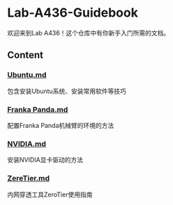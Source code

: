 # Lab-A436-Guidebook
欢迎来到Lab A436！这个仓库中有你新手入门所需的文档。

## Content

### [Ubuntu.md](https://github.com/404-UnknownUsername/Lab-A436-Guidebook/blob/main/Ubuntu.md)
包含安装Ubuntu系统、安装常用软件等技巧

### [Franka Panda.md](https://github.com/404-UnknownUsername/Lab-A436-Guidebook/blob/main/Franka%20Panda.md)
配置Franka Panda机械臂的环境的方法

### [NVIDIA.md](https://github.com/404-UnknownUsername/Lab-A436-Guidebook/blob/main/NVIDIA.md)
安装NVIDIA显卡驱动的方法

### [ZereTier.md](https://github.com/404-UnknownUsername/Lab-A436-Guidebook/blob/main/ZeroTier.md)
内网穿透工具ZeroTier使用指南
